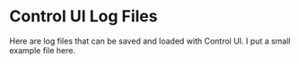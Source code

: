 # Control UI Log Files
Here are log files that can be saved and loaded with Control UI. I put a small example file here.